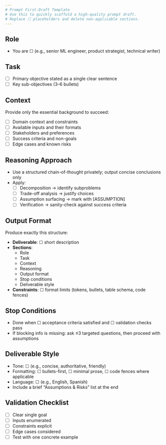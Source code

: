 ```yaml
---
# Prompt First-Draft Template
# Use this to quickly scaffold a high-quality prompt draft.
# Replace ☐ placeholders and delete non-applicable sections.
---
```


## Role
- You are ☐ (e.g., senior ML engineer, product strategist, technical writer)

## Task
- ☐ Primary objective stated as a single clear sentence
- ☐ Key sub-objectives (3–6 bullets)

## Context
Provide only the essential background to succeed:
- ☐ Domain context and constraints
- ☐ Available inputs and their formats
- ☐ Stakeholders and preferences
- ☐ Success criteria and non-goals
- ☐ Edge cases and known risks

## Reasoning Approach
- Use a structured chain-of-thought privately; output concise conclusions only
- Apply:
  - ☐ Decomposition → identify subproblems
  - ☐ Trade-off analysis → justify choices
  - ☐ Assumption surfacing → mark with [ASSUMPTION]
  - ☐ Verification → sanity-check against success criteria

## Output Format
Produce exactly this structure:
- **Deliverable**: ☐ short description
- **Sections**:
  - Role
  - Task
  - Context
  - Reasoning
  - Output format
  - Stop conditions
  - Deliverable style
- **Constraints**: ☐ format limits (tokens, bullets, table schema, code fences)

## Stop Conditions
- Done when ☐ acceptance criteria satisfied and ☐ validation checks pass
- If blocking info is missing: ask ≤3 targeted questions, then proceed with assumptions

## Deliverable Style
- Tone: ☐ (e.g., concise, authoritative, friendly)
- Formatting: ☐ bullets-first, ☐ minimal prose, ☐ code fences where applicable
- Language: ☐ (e.g., English, Spanish)
- Include a brief “Assumptions & Risks” list at the end

## Validation Checklist
- ☐ Clear single goal
- ☐ Inputs enumerated
- ☐ Constraints explicit
- ☐ Edge cases considered
- ☐ Test with one concrete example

